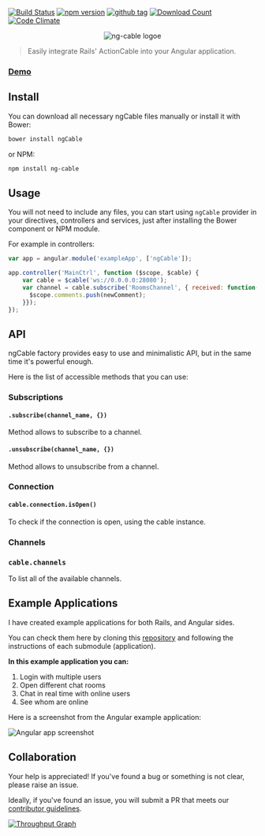 [![Build Status](https://img.shields.io/travis/wazery/ng-cable.svg?style=flat-square)](https://travis-ci.org/wazery/ng-cable)
[![npm version](https://img.shields.io/npm/v/ng-cable.svg?style=flat-square)](http://badge.fury.io/js/ng-cable)
[![github tag](https://img.shields.io/github/tag/wazery/ngCable.svg?style=flat-square)](https://github.com/wazery/ngCable/tags)
[![Download Count](https://img.shields.io/npm/dm/ng-cable.svg?style=flat-square)](http://www.npmjs.com/package/ng-cable)
[![Code Climate](https://img.shields.io/codeclimate/github/wazery/ngCable/badges/gpa.svg?style=flat-square)](https://codeclimate.com/github/wazery/ngCable)

<p align="center">
  <img src='http://i.imgur.com/hicMwNW.png' alt='ng-cable logoe'/>
</p>

> Easily integrate Rails' ActionCable into your Angular application.

### [Demo](http://wazery.github.io/ngCable)

## Install

You can download all necessary ngCable files manually or install it with Bower:

```bash
bower install ngCable
```

or NPM:

```bash
npm install ng-cable
```

## Usage

You will not need to include any files, you can start using ``ngCable`` provider in your directives, controllers and services, just after installing the Bower component or NPM module.

For example in controllers:

```javascript
var app = angular.module('exampleApp', ['ngCable']);

app.controller('MainCtrl', function ($scope, $cable) {
    var cable = $cable('ws://0.0.0.0:28080');
    var channel = cable.subscribe('RoomsChannel', { received: function(newComment){
      $scope.comments.push(newComment);
    }});
});
```

## API

ngCable factory provides easy to use and minimalistic API, but in the same time it's powerful enough.

Here is the list of accessible methods that you can use:

### Subscriptions
#### ``.subscribe(channel_name, {})``
  Method allows to subscribe to a channel.

#### ``.unsubscribe(channel_name, {})``
  Method allows to unsubscribe from a channel.

### Connection
#### ``cable.connection.isOpen()``
  To check if the connection is open, using the cable instance.

### Channels
### ``cable.channels``
  To list all of the available channels.

## Example Applications

I have created example applications for both Rails, and Angular sides.

You can check them here by cloning this [repository](https://github.com/wazery/ng-cable-example-apps) and following the instructions of each submodule (application).

**In this example application you can:**

1. Login with multiple users
2. Open different chat rooms
3. Chat in real time with online users
4. See whom are online

Here is a screenshot from the Angular example application:

![Angular app screenshot](http://i.imgur.com/m8WJWfL.png?1)

## Collaboration

Your help is appreciated! If you've found a bug or something is not clear, please raise an issue.

Ideally, if you've found an issue, you will submit a PR that meets our [contributor guidelines](https://github.com/wazery/ngCable/blob/dev/contributing.markdown).

[![Throughput Graph](https://graphs.waffle.io/wazery/ngCable/throughput.svg)](https://waffle.io/wazery/ngCable/metrics)

